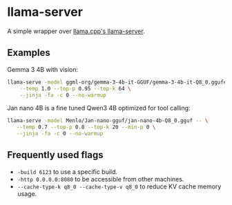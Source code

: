 # llama-server

A simple wrapper over [llama.cpp's llama-server](https://github.com/ggml-org/llama.cpp).

## Examples

Gemma 3 4B with vision:

```bash
llama-serve -model ggml-org/gemma-3-4b-it-GGUF/gemma-3-4b-it-Q8_0.gguf#mmproj-model-f16.gguf -- \
    --temp 1.0 --top-p 0.95 --top-k 64 \
    --jinja -fa -c 0 --no-warmup
```

Jan nano 4B is a fine tuned Qwen3 4B optimized for tool calling:

```bash
llama-serve -model Menlo/Jan-nano-gguf/jan-nano-4b-Q8_0.gguf -- \
   --temp 0.7 --top-p 0.8 --top-k 20 --min-p 0 \
   --jinja -fa -c 0 --no-warmup
```

## Frequently used flags

- `-build 6123` to use a specific build.
- `-http 0.0.0.0:8080` to be accessible from other machines.
- `--cache-type-k q8_0 --cache-type-v q8_0` to reduce KV cache memory usage.
